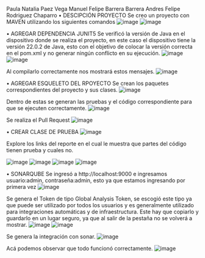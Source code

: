 Paula Natalia Paez Vega
Manuel Felipe Barrera Barrera
Andres Felipe Rodriguez Chaparro
•	DESCIPCIÓN PROYECTO
Se creo un proyecto con MAVEN utilizando los siguientes comandos
![image](https://github.com/user-attachments/assets/b0bdab74-91e1-4848-b666-d6977e1272cf)
![image](https://github.com/user-attachments/assets/27d3869c-952a-40ce-ac1d-56e58de1bbb1)
 
•	AGREGAR DEPENDENCIA JUNIT5
Se verificó la versión de Java en el dispositivo donde se realiza el proyecto, en este caso el dispositivo tiene la versión 22.0.2 de Java, esto con el objetivo de colocar la versión correcta en el pom.xml y no generar ningún conflicto en su ejecución.
![image](https://github.com/user-attachments/assets/8795c02a-832b-4ee4-a854-3ee753ba665d)
![image](https://github.com/user-attachments/assets/7c9a557f-0057-4875-ae0d-eb392464380b)

Al compilarlo correctamente nos mostrará estos mensajes.
![image](https://github.com/user-attachments/assets/7dc95701-a32e-4adf-b077-ec455b8e7265)

•	AGREGAR ESQUELETO DEL RPOYECTO
Se crean los paquetes correspondientes del proyecto y sus clases.
![image](https://github.com/user-attachments/assets/f2a5db32-d3d0-45c3-9842-743b5d4414b9)

Dentro de estas se generan las pruebas y el código correspondiente para que se ejecuten correctamente.
![image](https://github.com/user-attachments/assets/b17c0fba-3852-4a3a-a901-96b4259fb9f4)

Se realiza el Pull Request
![image](https://github.com/user-attachments/assets/ebc600ab-18c0-4cfb-af68-c5ce4d0886cf)

•	CREAR CLASE DE PRUEBA
![image](https://github.com/user-attachments/assets/6a150dad-d193-4b3b-83f8-5df8f42c5c9b)

Explore los links del reporte en el cual le muestra que partes del código tienen prueba y cuales no.
 
![image](https://github.com/user-attachments/assets/b62a8166-3e98-495f-9c4c-8e49a5573524)
![image](https://github.com/user-attachments/assets/c82f49bf-581d-4435-8c5b-e318f64f2741)
![image](https://github.com/user-attachments/assets/d933253a-8505-4ef4-be67-27246258a91c)
![image](https://github.com/user-attachments/assets/77a03e48-df94-4c15-af4d-91b87c5d0353)
 
•	SONARQUBE
Se ingresó a http://localhost:9000 e ingresamos usuario:admin, contraseña:admin, esto ya que estamos ingresando por primera vez
![image](https://github.com/user-attachments/assets/af59a62f-cca5-46df-a197-610d7c80bd13)

Se genera el Token de tipo Global Analysis Token, se escogió este tipo ya que puede ser utilizado por todos los usuarios y es generalmente utilizado para integraciones automáticas y de infraestructura.
Este hay que copiarlo y guardarlo en un lugar seguro, ya que al salir de la pestaña no se volverá a mostrar.
![image](https://github.com/user-attachments/assets/1a5f900b-4739-43f1-920d-b382047d638b)
![image](https://github.com/user-attachments/assets/16d91dc9-a927-4399-988b-bf6b66011e9f)

Se genera la integración con sonar.
![image](https://github.com/user-attachments/assets/7f8acaa6-7f27-4a55-8cc3-537cd2b2ea8e)

Acá podemos observar que todo funcionó correctamente.
![image](https://github.com/user-attachments/assets/e89fe23b-5b1a-44e4-a91f-eaa473c0f032)
